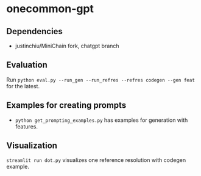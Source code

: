 # onecommon-gpt

## Dependencies
* justinchiu/MiniChain fork, chatgpt branch

## Evaluation
Run `python eval.py --run_gen --run_refres --refres codegen --gen feat`
for the latest.

## Examples for creating prompts
* `python get_prompting_examples.py` has examples for generation with features.

## Visualization
`streamlit run dot.py` visualizes one reference resolution with codegen example.
